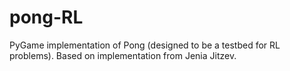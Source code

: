 pong-RL
=======

PyGame implementation of Pong (designed to be a testbed for RL problems).  Based on implementation from Jenia Jitzev.
